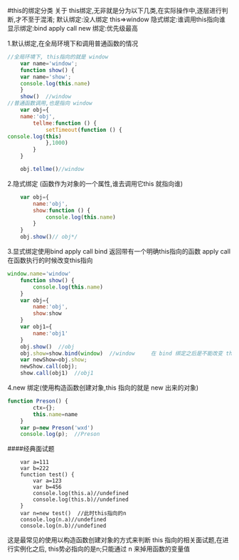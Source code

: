 #this的绑定分类
关于 this绑定,无非就是分为以下几类,在实际操作中,逐层进行判断,才不至于混淆;
  默认绑定:没人绑定  this=>window
  隐式绑定:谁调用this指向谁
  显示绑定:bind apply  call
  new 绑定:优先级最高

1.默认绑定,在全局环境下和调用普通函数的情况

```javascript
//全局环境下, this指向的就是 window
    var name='window';
    function show() {
    var name='show';
    console.log(this.name)
    }
    show()  //window
//普通函数调用,也是指向 window
    var obj={
    name:'obj',
        tellme:function () {
            setTimeout(function () {
console.log(this)
            },1000)
        }
    }

    obj.tellme()//window
```

2.隐式绑定 (函数作为对象的一个属性,谁去调用它this 就指向谁)

```javascript
    var obj={
        name:'obj',
        show:function () {
            console.log(this.name)
        }
    }
    obj.show()// obj*/
```

3.显式绑定使用bind apply  call
bind 返回带有一个明确this指向的函数
apply call 在函数执行的时候改变this指向

```javascript
window.name='window'
    function show() {
        console.log(this.name)
    }
    var obj={
        name:'obj',
        show:show
    }
    var obj1={
        name:'obj1'
    }
    obj.show()  //obj
    obj.show=show.bind(window)  //window     在 bind 绑定之后是不能改变 this 指向的
    var newShow=obj.show;
    newShow.call(obj);
    show.call(obj1)  //obj1

```
4.new 绑定(使用构造函数创建对象,this 指向的就是 new 出来的对象)
```javascript
function Preson() {
        ctx={};
        this.name=name
    }
    var p=new Preson('wxd')
    console.log(p);  //Preson
```
####经典面试题

```
    var a=111
    var b=222
    function test() {
        var a=123
        var b=456
        console.log(this.a)//undefined
        console.log(this.b)//undefined
    }
    var n=new test()  //此时this指向的n
    console.log(n.a)//undefined
    console.log(n.b)//undefined

```
这是最常见的使用以构造函数创建对象的方式来判断 this 指向的相关面试题,在进行实例化之后, this势必指向的是n;只能通过 n 来掉用函数的变量值











